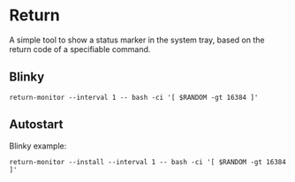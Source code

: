 # Return

A simple tool to show a status marker in the system tray, based on the return code of a specifiable command.

## Blinky
```
return-monitor --interval 1 -- bash -ci '[ $RANDOM -gt 16384 ]'
```

## Autostart
Blinky example:
```
return-monitor --install --interval 1 -- bash -ci '[ $RANDOM -gt 16384 ]'
```

